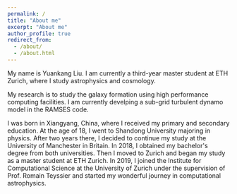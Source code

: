 ```yaml
---
permalink: /
title: "About me"
excerpt: "About me"
author_profile: true
redirect_from: 
  - /about/
  - /about.html
---
```


My name is Yuankang Liu. I am currently a third-year master student at ETH Zurich, where I study astrophysics and cosmology. 

My research is to study the galaxy formation using high performance computing facilities. I am currently develping a sub-grid turbulent dynamo model in the RAMSES code. 

I was born in Xiangyang, China, where I received my primary and secondary education. At the age of 18, I went  to Shandong University majoring in physics. After two years there, I decided to continue my study at the University of Manchester in Britain. In 2018, I obtained my bachelor's degree from both universities. Then I moved to Zurich and began my study as a master student at ETH Zurich. In 2019, I joined the Institute for Computational Science at the University of Zurich under the supervision of Prof. Romain Teyssier and started my wonderful journey in computational astrophysics. 
